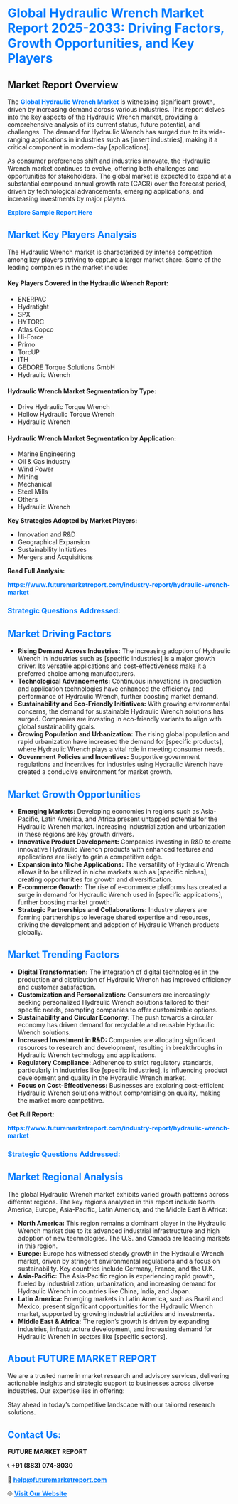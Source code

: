 <h1 style="color: #007BFF;">Global Hydraulic Wrench Market Report 2025-2033: Driving Factors, Growth Opportunities, and Key Players</h1>

<section id="overview">
<h2>Market Report Overview</h2>
<p>The <a href="https://www.futuremarketreport.com/industry-report/hydraulic-wrench-market" style="color: #007BFF; text-decoration: none;"><strong>Global Hydraulic Wrench Market</strong></a> is witnessing significant growth, driven by increasing demand across various industries. This report delves into the key aspects of the Hydraulic Wrench market, providing a comprehensive analysis of its current status, future potential, and challenges. The demand for Hydraulic Wrench has surged due to its wide-ranging applications in industries such as [insert industries], making it a critical component in modern-day [applications].</p>
<p>As consumer preferences shift and industries innovate, the Hydraulic Wrench market continues to evolve, offering both challenges and opportunities for stakeholders. The global market is expected to expand at a substantial compound annual growth rate (CAGR) over the forecast period, driven by technological advancements, emerging applications, and increasing investments by major players.</p>
</section>

<section id="overview">
<p><a href="https://www.futuremarketreport.com/request-sample/reportId=97269" style="color: #007BFF; text-decoration: none;"><strong>Explore Sample Report Here</strong></a></p>
</section>

<section id="key-players">
<h2 style="color: #007BFF;">Market Key Players Analysis</h2>
<p>The Hydraulic Wrench market is characterized by intense competition among key players striving to capture a larger market share. Some of the leading companies in the market include:</p>
<h4>Key Players Covered in the Hydraulic Wrench Report:</h4>
<ul><li>ENERPAC</li><li>Hydratight</li><li>SPX</li><li>HYTORC</li><li>Atlas Copco</li><li>Hi-Force</li><li>Primo</li><li>TorcUP</li><li>ITH</li><li>GEDORE Torque Solutions GmbH</li><li>Hydraulic Wrench</li></ul>
<h4>Hydraulic Wrench Market Segmentation by Type:</h4>
<ul><li>Drive Hydraulic Torque Wrench</li><li>Hollow Hydraulic Torque Wrench</li><li>Hydraulic Wrench</li></ul>

<h4>Hydraulic Wrench Market Segmentation by Application:</h4>
<ul><li>Marine Engineering</li><li>Oil &amp; Gas industry</li><li>Wind Power</li><li>Mining</li><li>Mechanical</li><li>Steel Mills</li><li>Others</li><li>Hydraulic Wrench</li></ul>
<p><strong>Key Strategies Adopted by Market Players:</strong></p>
<ul>
<li>Innovation and R&D</li>
<li>Geographical Expansion</li>
<li>Sustainability Initiatives</li>
<li>Mergers and Acquisitions</li>
</ul>
</section>

<section>
<p><strong>Read Full Analysis: </strong></p><a href="https://www.futuremarketreport.com/industry-report/hydraulic-wrench-market" style="color: #007BFF; text-decoration: none;"><strong>https://www.futuremarketreport.com/industry-report/hydraulic-wrench-market</strong></a>
<h3 style="color: #007BFF;">Strategic Questions Addressed:</h3>
</section>

<section id="driving-factors">
<h2 style="color: #007BFF;">Market Driving Factors</h2>
<ul>
<li><strong>Rising Demand Across Industries:</strong> The increasing adoption of Hydraulic Wrench in industries such as [specific industries] is a major growth driver. Its versatile applications and cost-effectiveness make it a preferred choice among manufacturers.</li>
<li><strong>Technological Advancements:</strong> Continuous innovations in production and application technologies have enhanced the efficiency and performance of Hydraulic Wrench, further boosting market demand.</li>
<li><strong>Sustainability and Eco-Friendly Initiatives:</strong> With growing environmental concerns, the demand for sustainable Hydraulic Wrench solutions has surged. Companies are investing in eco-friendly variants to align with global sustainability goals.</li>
<li><strong>Growing Population and Urbanization:</strong> The rising global population and rapid urbanization have increased the demand for [specific products], where Hydraulic Wrench plays a vital role in meeting consumer needs.</li>
<li><strong>Government Policies and Incentives:</strong> Supportive government regulations and incentives for industries using Hydraulic Wrench have created a conducive environment for market growth.</li>
</ul>
</section>

<section id="growth-opportunities">
<h2 style="color: #007BFF;">Market Growth Opportunities</h2>
<ul>
<li><strong>Emerging Markets:</strong> Developing economies in regions such as Asia-Pacific, Latin America, and Africa present untapped potential for the Hydraulic Wrench market. Increasing industrialization and urbanization in these regions are key growth drivers.</li>
<li><strong>Innovative Product Development:</strong> Companies investing in R&D to create innovative Hydraulic Wrench products with enhanced features and applications are likely to gain a competitive edge.</li>
<li><strong>Expansion into Niche Applications:</strong> The versatility of Hydraulic Wrench allows it to be utilized in niche markets such as [specific niches], creating opportunities for growth and diversification.</li>
<li><strong>E-commerce Growth:</strong> The rise of e-commerce platforms has created a surge in demand for Hydraulic Wrench used in [specific applications], further boosting market growth.</li>
<li><strong>Strategic Partnerships and Collaborations:</strong> Industry players are forming partnerships to leverage shared expertise and resources, driving the development and adoption of Hydraulic Wrench products globally.</li>
</ul>
</section>

<section id="trending-factors">
<h2 style="color: #007BFF;">Market Trending Factors</h2>
<ul>
<li><strong>Digital Transformation:</strong> The integration of digital technologies in the production and distribution of Hydraulic Wrench has improved efficiency and customer satisfaction.</li>
<li><strong>Customization and Personalization:</strong> Consumers are increasingly seeking personalized Hydraulic Wrench solutions tailored to their specific needs, prompting companies to offer customizable options.</li>
<li><strong>Sustainability and Circular Economy:</strong> The push towards a circular economy has driven demand for recyclable and reusable Hydraulic Wrench solutions.</li>
<li><strong>Increased Investment in R&D:</strong> Companies are allocating significant resources to research and development, resulting in breakthroughs in Hydraulic Wrench technology and applications.</li>
<li><strong>Regulatory Compliance:</strong> Adherence to strict regulatory standards, particularly in industries like [specific industries], is influencing product development and quality in the Hydraulic Wrench market.</li>
<li><strong>Focus on Cost-Effectiveness:</strong> Businesses are exploring cost-efficient Hydraulic Wrench solutions without compromising on quality, making the market more competitive.</li>
</ul>
</section>

<section>
<p><strong>Get Full Report: </strong></p><a href="https://www.futuremarketreport.com/industry-report/hydraulic-wrench-market" style="color: #007BFF; text-decoration: none;"><strong>https://www.futuremarketreport.com/industry-report/hydraulic-wrench-market</strong></a>
<h3 style="color: #007BFF;">Strategic Questions Addressed:</h3>
</section>


<section id="regional-analysis">
<h2 style="color: #007BFF;">Market Regional Analysis</h2>
<p>The global Hydraulic Wrench market exhibits varied growth patterns across different regions. The key regions analyzed in this report include North America, Europe, Asia-Pacific, Latin America, and the Middle East & Africa:</p>
<ul>
<li><strong>North America:</strong> This region remains a dominant player in the Hydraulic Wrench market due to its advanced industrial infrastructure and high adoption of new technologies. The U.S. and Canada are leading markets in this region.</li>
<li><strong>Europe:</strong> Europe has witnessed steady growth in the Hydraulic Wrench market, driven by stringent environmental regulations and a focus on sustainability. Key countries include Germany, France, and the U.K.</li>
<li><strong>Asia-Pacific:</strong> The Asia-Pacific region is experiencing rapid growth, fueled by industrialization, urbanization, and increasing demand for Hydraulic Wrench in countries like China, India, and Japan.</li>
<li><strong>Latin America:</strong> Emerging markets in Latin America, such as Brazil and Mexico, present significant opportunities for the Hydraulic Wrench market, supported by growing industrial activities and investments.</li>
<li><strong>Middle East & Africa:</strong> The region’s growth is driven by expanding industries, infrastructure development, and increasing demand for Hydraulic Wrench in sectors like [specific sectors].</li>
</ul>
</section>

<footer>
<h2 style="color: #007BFF;">About FUTURE MARKET REPORT</h2>
<p>We are a trusted name in market research and advisory services, delivering actionable insights and strategic support to businesses across diverse industries. Our expertise lies in offering:</p>

<p>Stay ahead in today’s competitive landscape with our tailored research solutions.</p>

<h2 style="color: #007BFF;">Contact Us:</h2>
<p><strong>FUTURE MARKET REPORT</strong></p>
<p>📞 <strong>+91 (883) 074-8030</strong></p>
<p>📧 <strong><a href="mailto:help@futuremarketreport.com" style="color: #007BFF;">help@futuremarketreport.com</a></strong></p>
<p>🌐 <strong><a href="https://www.futuremarketreport.com/" style="color: #007BFF;">Visit Our Website</a></strong></p>
</footer>